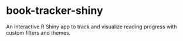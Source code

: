 # book-tracker-shiny
An interactive R Shiny app to track and visualize reading progress with custom filters and themes.

